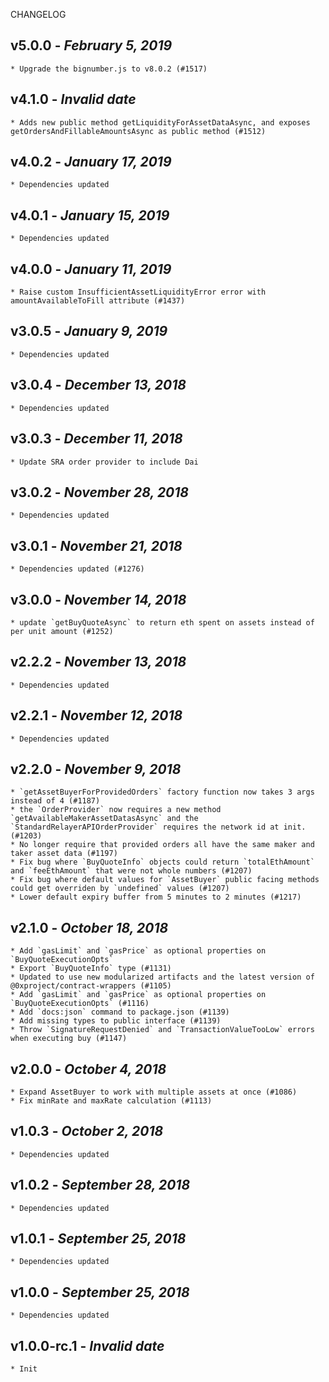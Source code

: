 <!--
changelogUtils.file is auto-generated using the monorepo-scripts package. Don't edit directly.
Edit the package's CHANGELOG.json file only.
-->

CHANGELOG

## v5.0.0 - _February 5, 2019_

    * Upgrade the bignumber.js to v8.0.2 (#1517)

## v4.1.0 - _Invalid date_

    * Adds new public method getLiquidityForAssetDataAsync, and exposes getOrdersAndFillableAmountsAsync as public method (#1512)

## v4.0.2 - _January 17, 2019_

    * Dependencies updated

## v4.0.1 - _January 15, 2019_

    * Dependencies updated

## v4.0.0 - _January 11, 2019_

    * Raise custom InsufficientAssetLiquidityError error with amountAvailableToFill attribute (#1437)

## v3.0.5 - _January 9, 2019_

    * Dependencies updated

## v3.0.4 - _December 13, 2018_

    * Dependencies updated

## v3.0.3 - _December 11, 2018_

    * Update SRA order provider to include Dai

## v3.0.2 - _November 28, 2018_

    * Dependencies updated

## v3.0.1 - _November 21, 2018_

    * Dependencies updated (#1276)

## v3.0.0 - _November 14, 2018_

    * update `getBuyQuoteAsync` to return eth spent on assets instead of per unit amount (#1252)

## v2.2.2 - _November 13, 2018_

    * Dependencies updated

## v2.2.1 - _November 12, 2018_

    * Dependencies updated

## v2.2.0 - _November 9, 2018_

    * `getAssetBuyerForProvidedOrders` factory function now takes 3 args instead of 4 (#1187)
    * the `OrderProvider` now requires a new method `getAvailableMakerAssetDatasAsync` and the `StandardRelayerAPIOrderProvider` requires the network id at init. (#1203)
    * No longer require that provided orders all have the same maker and taker asset data (#1197)
    * Fix bug where `BuyQuoteInfo` objects could return `totalEthAmount` and `feeEthAmount` that were not whole numbers (#1207)
    * Fix bug where default values for `AssetBuyer` public facing methods could get overriden by `undefined` values (#1207)
    * Lower default expiry buffer from 5 minutes to 2 minutes (#1217)

## v2.1.0 - _October 18, 2018_

    * Add `gasLimit` and `gasPrice` as optional properties on `BuyQuoteExecutionOpts`
    * Export `BuyQuoteInfo` type (#1131)
    * Updated to use new modularized artifacts and the latest version of @0xproject/contract-wrappers (#1105)
    * Add `gasLimit` and `gasPrice` as optional properties on `BuyQuoteExecutionOpts` (#1116)
    * Add `docs:json` command to package.json (#1139)
    * Add missing types to public interface (#1139)
    * Throw `SignatureRequestDenied` and `TransactionValueTooLow` errors when executing buy (#1147)

## v2.0.0 - _October 4, 2018_

    * Expand AssetBuyer to work with multiple assets at once (#1086)
    * Fix minRate and maxRate calculation (#1113)

## v1.0.3 - _October 2, 2018_

    * Dependencies updated

## v1.0.2 - _September 28, 2018_

    * Dependencies updated

## v1.0.1 - _September 25, 2018_

    * Dependencies updated

## v1.0.0 - _September 25, 2018_

    * Dependencies updated

## v1.0.0-rc.1 - _Invalid date_

    * Init
